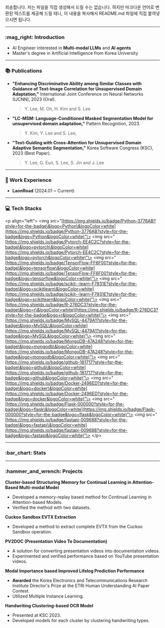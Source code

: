 죄송합니다. 저는 파일을 직접 생성해서 드릴 수는 없습니다. 하지만 마크다운 언어로 변환된 텍스트를 제공해 드릴 테니, 이 내용을 복사해서 README.md 파일에 직접 붙여넣으시면 됩니다.

-----

### **:mag\_right: Introduction**

  - AI Engineer interested in **Multi-modal LLMs** and **AI agents**
  - Master's degree in Artificial Intelligence from Korea University

-----

### **:books: Publications**

  - **"Enhancing Discriminative Ability among Similar Classes with Guidance of Text-Image Correlation for Unsupervised Domain Adaptation,"** International Joint Conference on Neural Networks (IJCNN), 2023 (Oral).
    > Y. Lee, M. Oh, H. Kim and S. Lee
  - **"LC-MSM: Language-Conditioned Masked Segmentation Model for unsupervised domain adaptation,"** Pattern Recognition, 2023.
    > Y. Kim, Y. Lee and S. Lee,
  - **"Text-Guiding with Cross-Attention for Unsupervised Domain Adaptive Semantic Segmentation,"** Korea Software Congress (KSC), 2023 (Best Paper).
    > Y. Lee, G. Eun, S. Lee, S. Jin and J. Lee

-----

### **:office: Work Experience**

  - **LaonRoad** (2024.01 \~ Current)

-----

### **:computer: Tech Stacks**

\<p align="left"\>
\<img src="[https://img.shields.io/badge/Python-3776AB?style=for-the-badge\&logo=Python\&logoColor=white](https://img.shields.io/badge/Python-3776AB?style=for-the-badge&logo=Python&logoColor=white)"\>
\<img src="[https://img.shields.io/badge/Pytorch-EE4C2C?style=for-the-badge\&logo=pytorch\&logoColor=white](https://img.shields.io/badge/Pytorch-EE4C2C?style=for-the-badge&logo=pytorch&logoColor=white)"\>
\<img src="[https://img.shields.io/badge/TensorFlow-FF6F00?style=for-the-badge\&logo=tensorflow\&logoColor=white](https://img.shields.io/badge/TensorFlow-FF6F00?style=for-the-badge&logo=tensorflow&logoColor=white)"\>
\<img src="[https://img.shields.io/badge/scikit--learn-F7931E?style=for-the-badge\&logo=scikitlearn\&logoColor=white](https://img.shields.io/badge/scikit--learn-F7931E?style=for-the-badge&logo=scikitlearn&logoColor=white)"\>
\<img src="[https://img.shields.io/badge/R-276DC3?style=for-the-badge\&logo=r\&logoColor=white](https://img.shields.io/badge/R-276DC3?style=for-the-badge&logo=r&logoColor=white)"\>
\<img src="[https://img.shields.io/badge/MySQL-4479A1?style=for-the-badge\&logo=MySQL\&logoColor=white](https://img.shields.io/badge/MySQL-4479A1?style=for-the-badge&logo=MySQL&logoColor=white)"\>
\<img src="[https://img.shields.io/badge/MongoDB-47A248?style=for-the-badge\&logo=mongodb\&logoColor=white](https://img.shields.io/badge/MongoDB-47A248?style=for-the-badge&logo=mongodb&logoColor=white)"\>
\<img src="[https://img.shields.io/badge/github-181717?style=for-the-badge\&logo=github\&logoColor=white](https://img.shields.io/badge/github-181717?style=for-the-badge&logo=github&logoColor=white)"\>
\<img src="[https://img.shields.io/badge/Docker-2496ED?style=for-the-badge\&logo=docker\&logoColor=white](https://img.shields.io/badge/Docker-2496ED?style=for-the-badge&logo=docker&logoColor=white)"\>
\<img src="[https://img.shields.io/badge/Flask-000000?style=for-the-badge\&logo=flask\&logoColor=white](https://img.shields.io/badge/Flask-000000?style=for-the-badge&logo=flask&logoColor=white)"\>
\<img src="[https://img.shields.io/badge/fastapi-009688?style=for-the-badge\&logo=fastapi\&logoColor=white](https://img.shields.io/badge/fastapi-009688?style=for-the-badge&logo=fastapi&logoColor=white)"\>
\</p\>

-----

### **:bar\_chart: Stats**

[](https://www.google.com/search?q=%5Bhttps://github.com/anuraghazra/github-readme-stats%5D\(https://github.com/anuraghazra/github-readme-stats\))

[](https://github.com/ryo-ma/github-profile-trophy)

-----

### **:hammer\_and\_wrench: Projects**

**Cluster-based Structuring Memory for Continual Learning in Attention-Based Multi-modal Model**

  * Developed a memory-replay based method for Continual Learning in Attention-based Models.
  * Verified the method with two datasets.

[](https://github.com/jwr0218/attention_continual)

**Cuckoo Sandbox EVTX Extraction**

  * Developed a method to extract complete EVTX from the Cuckoo Sandbox operation.

[](https://github.com/jwr0218/CuckooSandbox_EVTX_Extract)

**PV2DOC (Presentation Video To Documentation)**

  * A solution for converting presentation videos into documentation videos.
  * Experimented and verified performance based on YouTube presentation videos.

[](https://github.com/jwr0218/PV2DOC)

**Modal Importance based Improved Lifelog Prediction Performance**

  * **Awarded** the Korea Electronics and Telecommunications Research Institute Director's Prize at the ETRI Human Understanding AI Paper Contest.
  * Utilized Multiple Instance Learning.

[](https://github.com/jwr0218/MIL_ETRI/tree/main)

**Handwriting Clustering-based OCR Model**

  * Presented at KSC 2023.
  * Developed models for each cluster by clustering handwriting types.

[](https://github.com/jwr0218/meta_ocr)
